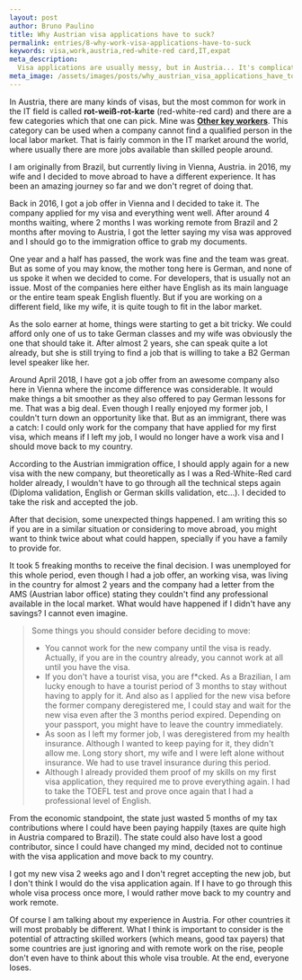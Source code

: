 ```yaml
---
layout: post
author: Bruno Paulino
title: Why Austrian visa applications have to suck?
permalink: entries/8-why-work-visa-applications-have-to-suck
keywords: visa,work,austria,red-white-red card,IT,expat
meta_description:
  Visa applications are usually messy, but in Austria... It's complicated.
meta_image: /assets/images/posts/why_austrian_visa_applications_have_to_suck.jpg
---
```


In Austria, there are many kinds of visas, but the most common for work in the
IT field is called **rot-weiß-rot-karte** (red-white-red card) and there are a
few categories which that one can pick. Mine was
[**Other key workers**](https://www.migration.gv.at/en/types-of-immigration/permanent-immigration/other-key-workers/).
This category can be used when a company cannot find a qualified person in the
local labor market. That is fairly common in the IT market around the world,
where usually there are more jobs available than skilled people around.

I am originally from Brazil, but currently living in Vienna, Austria. in 2016,
my wife and I decided to move abroad to have a different experience. It has been
an amazing journey so far and we don't regret of doing that.

Back in 2016, I got a job offer in Vienna and I decided to take it. The company
applied for my visa and everything went well. After around 4 months waiting,
where 2 months I was working remote from Brazil and 2 months after moving to
Austria, I got the letter saying my visa was approved and I should go to the
immigration office to grab my documents.

One year and a half has passed, the work was fine and the team was great. But as
some of you may know, the mother tong here is German, and none of us spoke it
when we decided to come. For developers, that is usually not an issue. Most of
the companies here either have English as its main language or the entire team
speak English fluently. But if you are working on a different field, like my
wife, it is quite tough to fit in the labor market.

As the solo earner at home, things were starting to get a bit tricky. We could
afford only one of us to take German classes and my wife was obviously the one
that should take it. After almost 2 years, she can speak quite a lot already,
but she is still trying to find a job that is willing to take a B2 German level
speaker like her.

Around April 2018, I have got a job offer from an awesome company also here in
Vienna where the income difference was considerable. It would make things a bit
smoother as they also offered to pay German lessons for me. That was a big deal.
Even though I really enjoyed my former job, I couldn't turn down an opportunity
like that. But as an immigrant, there was a catch: I could only work for the
company that have applied for my first visa, which means if I left my job, I
would no longer have a work visa and I should move back to my country.

According to the Austrian immigration office, I should apply again for a new
visa with the new company, but theoretically as I was a Red-White-Red card
holder already, I wouldn't have to go through all the technical steps again
(Diploma validation, English or German skills validation, etc...). I decided to
take the risk and accepted the job.

After that decision, some unexpected things happened. I am writing this so if
you are in a similar situation or considering to move abroad, you might want to
think twice about what could happen, specially if you have a family to provide
for.

It took 5 freaking months to receive the final decision. I was unemployed for
this whole period, even though I had a job offer, an working visa, was living in
the country for almost 2 years and the company had a letter from the AMS
(Austrian labor office) stating they couldn't find any professional available in
the local market. What would have happened if I didn't have any savings? I
cannot even imagine.

> Some things you should consider before deciding to move:
>
> - You cannot work for the new company until the visa is ready. Actually, if
>   you are in the country already, you cannot work at all until you have the
>   visa.
> - If you don't have a tourist visa, you are f\*cked. As a Brazilian, I am
>   lucky enough to have a tourist period of 3 months to stay without having to
>   apply for it. And also as I applied for the new visa before the former
>   company deregistered me, I could stay and wait for the new visa even after
>   the 3 months period expired. Depending on your passport, you might have to
>   leave the country immediately.
> - As soon as I left my former job, I was deregistered from my health
>   insurance. Although I wanted to keep paying for it, they didn't allow me.
>   Long story short, my wife and I were left alone without insurance. We had to
>   use travel insurance during this period.
> - Although I already provided them proof of my skills on my first visa
>   application, they required me to prove everything again. I had to take the
>   TOEFL test and prove once again that I had a professional level of English.

From the economic standpoint, the state just wasted 5 months of my tax
contributions where I could have been paying happily (taxes are quite high in
Austria compared to Brazil). The state could also have lost a good contributor,
since I could have changed my mind, decided not to continue with the visa
application and move back to my country.

I got my new visa 2 weeks ago and I don't regret accepting the new job, but I
don't think I would do the visa application again. If I have to go through this
whole visa process once more, I would rather move back to my country and work
remote.

Of course I am talking about my experience in Austria. For other countries it
will most probably be different. What I think is important to consider is the
potential of attracting skilled workers (which means, good tax payers) that some
countries are just ignoring and with remote work on the rise, people don't even
have to think about this whole visa trouble. At the end, everyone loses.
